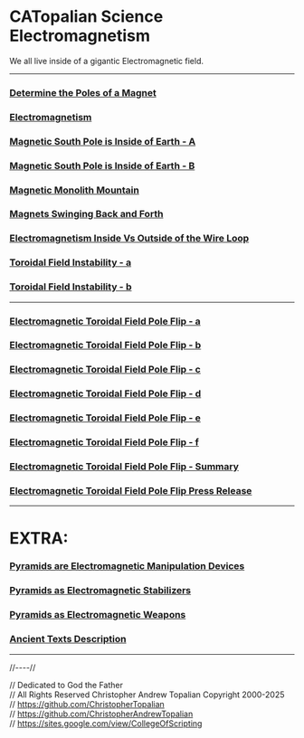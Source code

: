 # CATopalian Science Electromagnetism
We all live inside of a gigantic Electromagnetic field.  

---
 
 ### [Determine the Poles of a Magnet](src/determine_poles_of_magnet/determine_poles_of_magnet.md)  

  ### [Electromagnetism](src/electromagnetism/electromagnetism.md)  

### [Magnetic South Pole is Inside of Earth - A](src/magnetic_south_pole_is_inside_earth/magnetic_south_pole_is_inside_earth_a.md)  

### [Magnetic South Pole is Inside of Earth - B](src/magnetic_south_pole_is_inside_earth/magnetic_south_pole_is_inside_earth_b.md)  

### [Magnetic Monolith Mountain](src/magnetic_monolith_mountain/magnetic_monolith_mountain.md)  

### [Magnets Swinging Back and Forth](src/magnets_swinging_back_and_forth/magnets_swinging_back_and_forth.md)  

### [Electromagnetism Inside Vs Outside of the Wire Loop](src/electromagnetism_inside_vs_outside_of_the_wire_loop/electromagnetism_inside_vs_outside_of_the_wire_loop.md)  

### [Toroidal Field Instability - a](src/toroidal_field_instability/toroidal_field_instability_a.md)  

### [Toroidal Field Instability - b](src/toroidal_field_instability/toroidal_field_instability_b.md)  

---

### [Electromagnetic Toroidal Field Pole Flip - a](src/pole_flips/electromagnetic_toroidal_field_pole_flip_a.md)  

### [Electromagnetic Toroidal Field Pole Flip - b](src/pole_flips/electromagnetic_toroidal_field_pole_flip_b.md)  

### [Electromagnetic Toroidal Field Pole Flip - c](src/pole_flips/electromagnetic_toroidal_field_pole_flip_c.md)  

### [Electromagnetic Toroidal Field Pole Flip - d](src/pole_flips/electromagnetic_toroidal_field_pole_flip_d.md)  

### [Electromagnetic Toroidal Field Pole Flip - e](src/pole_flips/electromagnetic_toroidal_field_pole_flip_e.md)  

### [Electromagnetic Toroidal Field Pole Flip - f](src/pole_flips/electromagnetic_toroidal_field_pole_flip_f.md)  

### [Electromagnetic Toroidal Field Pole Flip - Summary](src/pole_flips/electromagnetic_toroidal_field_pole_flip_summary.md)  

### [Electromagnetic Toroidal Field Pole Flip Press Release](src/pole_flips/electromagnetic_toroidal_field_pole_flip_press_release.md)  

---

# EXTRA:

### [Pyramids are Electromagnetic Manipulation Devices](src/pyramids/pyramids_are_electromagnetic_manipulation_devices.md)  

### [Pyramids as Electromagnetic Stabilizers](src/pyramids/pyramids_as_electromagnetic_stabilizers.md)  

### [Pyramids as Electromagnetic Weapons](src/pyramids/pyramids_as_electromagnetic_weapons.md)  

### [Ancient Texts Description](src/ancient_texts_description/ancient_texts_description_a.md)  

---

//----//

// Dedicated to God the Father  
// All Rights Reserved Christopher Andrew Topalian Copyright 2000-2025  
// https://github.com/ChristopherTopalian  
// https://github.com/ChristopherAndrewTopalian  
// https://sites.google.com/view/CollegeOfScripting  

